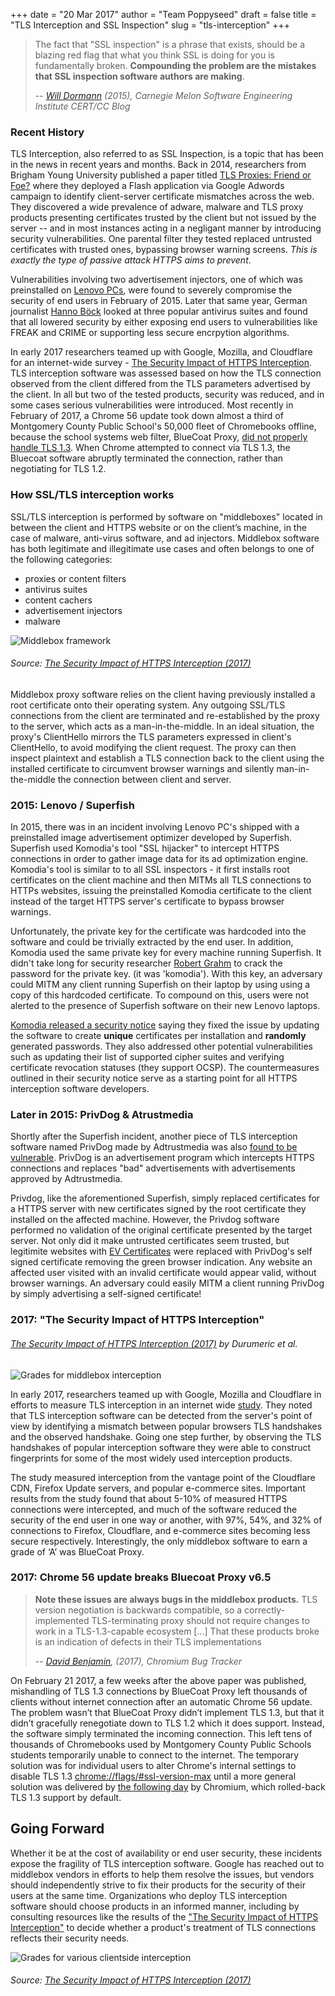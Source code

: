 +++
date = "20 Mar 2017"
author = "Team Poppyseed"
draft = false
title = "TLS Interception and SSL Inspection"
slug = "tls-interception"
+++

> The fact that "SSL inspection" is a phrase that exists, should be a blazing red flag that what you think SSL is doing for you is fundamentally broken. **Compounding the problem are the mistakes that SSL inspection software authors are making**.
> 
> -- *[Will Dormann](https://insights.sei.cmu.edu/cert/2015/03/the-risks-of-ssl-inspection.html "The Risks of SSL Inspection") (2015), Carnegie Melon Software Engineering Institute CERT/CC Blog*

### Recent History

TLS Interception, also referred to as SSL Inspection, is a topic that has been in the news in recent years and months. Back in 2014, researchers from Brigham Young University published a paper titled [TLS Proxies: Friend or Foe?](https://arxiv.org/pdf/1407.7146.pdf "TLS Proxies: Friend or Foe?") where they deployed a Flash application via Google Adwords campaign to identify client-server certificate mismatches across the web. They discovered a wide prevalence of adware, malware and TLS proxy products presenting certificates trusted by the client but not issued by the server -- and in most instances acting in a negligant manner by introducing security vulnerabilities. One parental filter they tested replaced untrusted certificates with trusted ones, bypassing browser warning screens. *This is exactly the type of passive attack HTTPS aims to prevent*. 

Vulnerabilities involving two advertisement injectors, one of which was preinstalled on [Lenovo PCs](https://nakedsecurity.sophos.com/2015/02/20/the-lenovo-superfish-controversy-what-you-need-to-know), were found to severely compromise the security of end users in February of 2015. Later that same year, German journalist [Hanno Böck](https://blog.hboeck.de/archives/869-How-Kaspersky-makes-you-vulnerable-to-the-FREAK-attack-and-other-ways-Antivirus-software-lowers-your-HTTPS-security.html) looked at three popular antivirus suites and found that all lowered security by either exposing end users to vulnerabilities like FREAK and CRIME or supporting less secure encrpytion algorithms.

In early 2017 researchers teamed up with Google, Mozilla, and Cloudflare for an internet-wide survey - [The Security Impact of HTTPS Interception](https://jhalderm.com/pub/papers/interception-ndss17.pdf). TLS interception software was assessed based on how the TLS connection observed from the client differed from the TLS parameters advertised by the client. In all but two of the tested products, security was reduced, and in some cases serious vulnerabilities were introduced. Most recently in February of 2017, a Chrome 56 update took down almost a third of Montgomery County Public School's 50,000 fleet of Chromebooks offline, because the school systems web filter, BlueCoat Proxy, [did not properly handle TLS 1.3](https://bugs.chromium.org/p/chromium/issues/detail?id=694593). When Chrome attempted to connect via TLS 1.3, the Bluecoat software abruptly terminated the connection, rather than negotiating for TLS 1.2.
 
### How SSL/TLS interception works

SSL/TLS interception is performed by software on "middleboxes" located in between the client and HTTPS website or on the client’s machine, in the case of malware, anti-virus software, and ad injectors.  Middlebox software has both legitimate and illegitimate use cases and often belongs to one of the following categories:
* proxies or content filters
* antivirus suites
* content cachers
* advertisement injectors
* malware

![Middlebox framework](/images/tls-interception/middlebox_proxy_setup.png)

###### Source: [The Security Impact of HTTPS Interception (2017)](https://zakird.com/papers/https_interception.pdf)

Middlebox proxy software relies on the client having previously installed a root certificate onto their operating system. Any outgoing SSL/TLS connections from the client are terminated and re-established by the proxy to the server, which acts as a man-in-the-middle. In an ideal situation, the proxy's ClientHello mirrors the TLS parameters expressed in client's ClientHello, to avoid modifying the client request. The proxy can then inspect plaintext and establish a TLS connection back to the client using the installed certificate to circumvent browser warnings and silently man-in-the-middle the connection between client and server.

### 2015: Lenovo / Superfish

In 2015, there was in an incident involving Lenovo PC's shipped with a preinstalled image advertisement optimizer developed by Superfish. Superfish used Komodia's tool "SSL hijacker" to intercept HTTPS connections in order to gather image data for its ad optimization engine. Komodia's tool is similar to to all SSL inspectors - it first installs root certificates on the client machine and then MITMs all TLS connections to HTTPs websites, issuing the  preinstalled Komodia certificate to the client instead of the target HTTPS server's certificate to bypass browser warnings.

Unfortunately, the private key for the certificate was hardcoded into the software and could be trivially extracted by the end user. In addition, Komodia used the same private key for every machine running Superfish. It didn't take long for security researcher [Robert Grahm](http://blog.erratasec.com/2015/02/extracting-superfish-certificate.html) to crack the password for the private key. (it was 'komodia'). With this key, an adversary could MITM any client running Superfish on their laptop by using using a copy of this hardcoded certificate. To compound on this, users were not alerted to the presence of Superfish software on their new Lenovo laptops.

[Komodia released a security notice](http://www.komodia.com/security-notice) saying they fixed the issue by updating the software to create **unique** certificates per installation and **randomly** generated passwords. They also addressed other potential vulnerabilities such as updating their list of supported cipher suites and verifying certificate revocation statuses (they support OCSP). The countermeasures outlined in their security notice serve as a starting point for all HTTPS interception software developers.

### Later in 2015: PrivDog & Atrustmedia

Shortly after the Superfish incident, another piece of TLS interception software named PrivDog made by Adtrustmedia was also [found to be vulnerable](https://www.kb.cert.org/vuls/id/366544). PrivDog is an advertisement program which intercepts HTTPS connections and replaces "bad" advertisements with advertisements approved by Adtrustmedia. 

Privdog, like the aforementioned Superfish, simply replaced certificates for a HTTPS server with new certificates signed by the root certificate they installed on the affected machine. However, the Privdog software performed no validation of the original certificate presented by the target server. Not only did it make untrusted certificates seem trusted, but legitimite websites with [EV Certificates](https://en.wikipedia.org/wiki/Extended_Validation_Certificate) were replaced with PrivDog's self signed certificate removing the green browser indication. Any website an affected user visited with an invalid certificate would appear valid, without browser warnings. An adversary could easily MITM a client running PrivDog by simply advertising a self-signed certificate!

### 2017: "The Security Impact of HTTPS Interception"

###### [The Security Impact of HTTPS Interception (2017)](https://zakird.com/papers/https_interception.pdf) by Durumeric et al.

![Grades for middlebox interception](/images/tls-interception/middlebox_interception.png)

In early 2017, researchers teamed up with Google, Mozilla and Cloudflare in efforts to measure TLS interception in an internet wide [study](https://zakird.com/papers/https_interception.pdf). They noted that TLS interception software can be detected from the server's point of view by identifying a mismatch between popular browsers TLS handshakes and the observed handshake. Going one step further, by observing the TLS handshakes of popular interception software they were able to construct fingerprints for some of the most widely used interception products. 

The study measured interception from the vantage point of the Cloudflare CDN, Firefox Update servers, and popular e-commerce sites. Important results from the study found that about 5-10% of measured HTTPS connections were intercepted, and much of the software reduced the security of the end user in one way or another, with 97%, 54%, and 32% of connections to Firefox, Cloudflare, and e-commerce sites becoming less secure respectively. Interestingly, the only middlebox software to earn a grade of ‘A’ was BlueCoat Proxy.

### 2017: Chrome 56 update breaks Bluecoat Proxy v6.5

> **Note these issues are always bugs in the middlebox products.** TLS version negotiation is backwards compatible, so a correctly-implemented TLS-terminating proxy should not require changes to work in a TLS-1.3-capable ecosystem [...] That these products broke is an indication of defects in their TLS implementations
> 
> -- *[David Benjamin](https://bugs.chromium.org/p/chromium/issues/detail?id=694593#c26), (2017), Chromium Bug Tracker*

On February 21 2017, a few weeks after the above paper was published, mishandling of TLS 1.3 connections by BlueCoat Proxy left thousands of clients without internet connection after an automatic Chrome 56 update. The problem wasn’t that BlueCoat Proxy didn’t implement TLS 1.3, but that it didn’t gracefully renegotiate down to TLS 1.2 which it does support. Instead, the software simply terminated the incoming connection. This left tens of thousands of Chromebooks used by Montgomery County Public Schools students temporarily unable to connect to the internet. The temporary solution was for individual users to alter Chrome's internal settings to disable TLS 1.3 [chrome://flags/#ssl-version-max](chrome://flags/#ssl-version-max) until a more general solution was delivered by [the following day](https://bugs.chromium.org/p/chromium/issues/detail?id=694593#c12) by Chromium, which rolled-back TLS 1.3 support by default.

## Going Forward

Whether it be at the cost of availability or end user security, these incidents expose the fragility of TLS interception software. Google has reached out to middlebox vendors in efforts to help them resolve the issues, but vendors should independently strive to fix their products for the security of their users at the same time. Organizations who deploy TLS interception software should choose products in an informed manner, including by consulting resources like the results of the ["The Security Impact of HTTPS Interception"](https://zakird.com/papers/https_interception.pdf) to decide whether a product's treatment of TLS connections reflects their security needs. 

![Grades for various clientside interception](/images/tls-interception/clientside_interception.png)

###### Source: [The Security Impact of HTTPS Interception (2017)](https://zakird.com/papers/https_interception.pdf)

